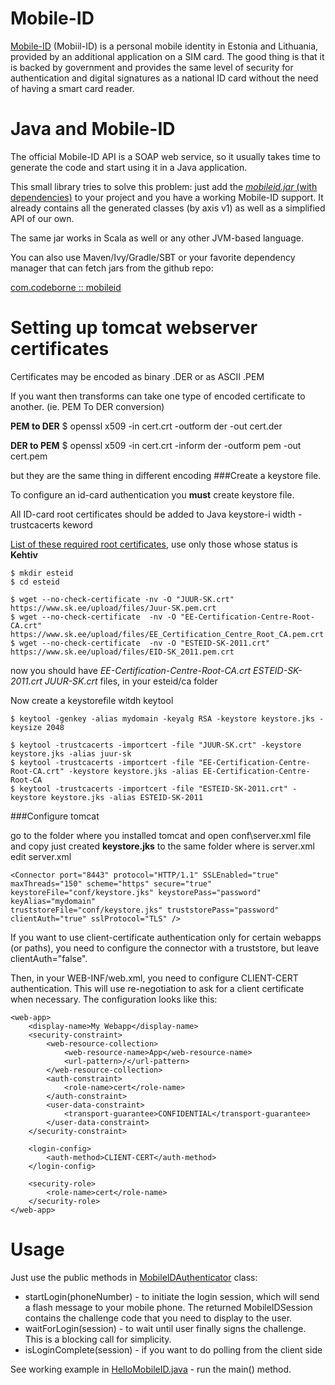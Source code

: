 Mobile-ID
=========

[Mobile-ID](http://www.id.ee/?id=10995&&langchange=1) (Mobiil-ID) is a personal mobile identity in Estonia and Lithuania,
provided by an additional application on a SIM card. The good thing is that it 
is backed by government and provides the same level of security for authentication 
and digital signatures as a national ID card without the need of having a smart card reader.

Java and Mobile-ID
==================

The official Mobile-ID API is a SOAP web service, so it usually takes time to generate the code and
start using it in a Java application.

This small library tries to solve this problem: just add the [*mobileid.jar* (with dependencies)](http://mvnrepository.com/artifact/com.codeborne)
to your project and you have a working Mobile-ID support. It already contains all the generated classes (by axis v1) as well as a simplified API of our own.

The same jar works in Scala as well or any other JVM-based language.

You can also use Maven/Ivy/Gradle/SBT or your favorite dependency manager that can fetch jars from the github repo:

  [com.codeborne :: mobileid](https://raw.github.com/llyys/mobileid/tree/master/mvn)

Setting up tomcat webserver certificates 
=====

Certificates may be encoded as binary .DER or as ASCII .PEM

If you want then transforms can take one type of encoded certificate to another. (ie. PEM To DER conversion)

**PEM to DER**
$ openssl x509 -in cert.crt -outform der -out cert.der

**DER to PEM**
$ openssl x509 -in cert.crt -inform der -outform pem -out cert.pem

but they are the same thing in different encoding
###Create a keystore file.

To configure an id-card authentication you **must** create keystore file. 

All ID-card root certificates should be added to Java keystore-i width -trustcacerts keword

[List of these required root certificates](https://www.sk.ee/Repositoorium/SK-sertifikaadid/juursertifikaadid), use only those whose status is **Kehtiv**

    $ mkdir esteid
    $ cd esteid
    
    $ wget --no-check-certificate -nv -O "JUUR-SK.crt" https://www.sk.ee/upload/files/Juur-SK.pem.crt
    $ wget --no-check-certificate  -nv -O "EE-Certification-Centre-Root-CA.crt" https://www.sk.ee/upload/files/EE_Certification_Centre_Root_CA.pem.crt    
    $ wget --no-check-certificate  -nv -O "ESTEID-SK-2011.crt" https://www.sk.ee/upload/files/EID-SK_2011.pem.crt
    

now you should have *EE-Certification-Centre-Root-CA.crt ESTEID-SK-2011.crt JUUR-SK.crt*
files, in your esteid/ca folder

Now create a keystorefile witdh keytool 

    $ keytool -genkey -alias mydomain -keyalg RSA -keystore keystore.jks -keysize 2048
        
    $ keytool -trustcacerts -importcert -file "JUUR-SK.crt" -keystore keystore.jks -alias juur-sk
    $ keytool -trustcacerts -importcert -file "EE-Certification-Centre-Root-CA.crt" -keystore keystore.jks -alias EE-Certification-Centre-Root-CA
    $ keytool -trustcacerts -importcert -file "ESTEID-SK-2011.crt" -keystore keystore.jks -alias ESTEID-SK-2011

###Configure tomcat

go to the folder where you installed tomcat and open conf\server.xml file and copy just created **keystore.jks** to the same folder where is server.xml
edit server.xml 

     
    <Connector port="8443" protocol="HTTP/1.1" SSLEnabled="true" 
    maxThreads="150" scheme="https" secure="true" 
    keystoreFile="conf/keystore.jks" keystorePass="password" keyAlias="mydomain" 
    truststoreFile="conf/keystore.jks" truststorePass="password" 
    clientAuth="true" sslProtocol="TLS" /> 

If you want to use client-certificate authentication only for certain webapps (or paths), you need to configure the connector with a truststore, but leave clientAuth="false".

Then, in your WEB-INF/web.xml, you need to configure CLIENT-CERT authentication. This will use re-negotiation to ask for a client certificate when necessary. The configuration looks like this:

    <web-app>
        <display-name>My Webapp</display-name>
        <security-constraint>
            <web-resource-collection>
                <web-resource-name>App</web-resource-name>
                <url-pattern>/</url-pattern>
            </web-resource-collection>
            <auth-constraint>
                <role-name>cert</role-name>
            </auth-constraint>
            <user-data-constraint>
                <transport-guarantee>CONFIDENTIAL</transport-guarantee>
            </user-data-constraint>
        </security-constraint>
    
        <login-config>
            <auth-method>CLIENT-CERT</auth-method>
        </login-config>
    
        <security-role>
            <role-name>cert</role-name>
        </security-role>
    </web-app>

Usage
=====

Just use the public methods in [MobileIDAuthenticator](http://github.com/codeborne/mobileid/blob/master/src/com/codeborne/security/mobileid/MobileIDAuthenticator.java) class:

* startLogin(phoneNumber) - to initiate the login session, which will send a flash message to your mobile phone. The returned MobileIDSession contains the challenge code that you need to display to the user.
* waitForLogin(session) - to wait until user finally signs the challenge. This is a blocking call for simplicity.
* isLoginComplete(session) - if you want to do polling from the client side

See working example in [HelloMobileID.java](http://github.com/codeborne/mobileid/blob/master/test/com/codeborne/security/mobileid/HelloMobileID.java) - run the main() method.


